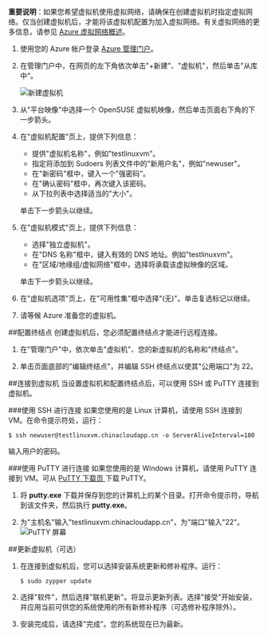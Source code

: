 <properties writer="kathydav" editor="tysonn" manager="jeffreyg" />
<tags ms.service=""
    ms.date="12/12/2014"
    wacn.date="04/11/2015"
    /> 

**重要说明**：如果您希望虚拟机使用虚拟网络，请确保在创建虚拟机时指定虚拟网络。仅当创建虚拟机后，才能将该虚拟机配置为加入虚拟网络。有关虚拟网络的更多信息，请参见 [Azure 虚拟网络概述](http://go.microsoft.com/fwlink/p/?LinkID=294063)。


1. 使用您的 Azure 帐户登录 [Azure 管理门户][AzurePortal]。

2. 在管理门户中，在网页的左下角依次单击"+新建"、"虚拟机"，然后单击"从库中"。

	![新建虚拟机][Image1]

3. 从"平台映像"中选择一个 OpenSUSE 虚拟机映像，然后单击页面右下角的下一步箭头。


4. 在"虚拟机配置"页上，提供下列信息：

	- 提供"虚拟机名称"，例如"testlinuxvm"。
	- 指定将添加到 Sudoers 列表文件中的"新用户名"，例如"newuser"。
	- 在"新密码"框中，键入一个"强密码"[](http://msdn.microsoft.com/zh-cn/library/ms161962.aspx)。
	- 在"确认密码"框中，再次键入该密码。
	- 从下拉列表中选择适当的"大小"。

	单击下一步箭头以继续。

5. 在"虚拟机模式"页上，提供下列信息：
	- 选择"独立虚拟机"。
	- 在"DNS 名称"框中，键入有效的 DNS 地址。例如"testlinuxvm"。
	- 在"区域/地缘组/虚拟网络"框中，选择将承载该虚拟映像的区域。

   单击下一步箭头以继续。
	
6. 在"虚拟机选项"页上，在"可用性集"框中选择"(无)"。单击复选标记以继续。
	
7. 请等候 Azure 准备您的虚拟机。

##配置终结点
创建虚拟机后，您必须配置终结点才能进行远程连接。

1. 在"管理门户"中，依次单击"虚拟机"、您的新虚拟机的名称和"终结点"。

2. 单击页面底部的"编辑终结点"，并编辑 SSH 终结点以使其"公用端口"为 22。

##连接到虚拟机
当设置虚拟机和配置终结点后，可以使用 SSH 或 PuTTY 连接到虚拟机。

###使用 SSH 进行连接
如果您使用的是 Linux 计算机，请使用 SSH 连接到 VM。在命令提示符处，运行：

	$ ssh newuser@testlinuxvm.chinacloudapp.cn -o ServerAliveInterval=180

输入用户的密码。

###使用 PuTTY 进行连接
如果您使用的是 Windows 计算机，请使用 PuTTY 连接到 VM。可从 [PuTTY 下载页 ][PuTTYDownLoad] 下载 PuTTY。 

1. 将 **putty.exe** 下载并保存到您的计算机上的某个目录。打开命令提示符，导航到该文件夹，然后执行 **putty.exe**。

2. 为"主机名"输入"testlinuxvm.chinacloudapp.cn"，为"端口"输入"22"。
![PuTTY 屏幕][Image6]  

##更新虚拟机（可选）
1. 在连接到虚拟机后，您可以选择安装系统更新和修补程序。运行：

	`$ sudo zypper update`

2. 选择"软件"，然后选择"联机更新"。将显示更新列表。选择"接受"开始安装，并应用当前可供您的系统使用的所有新修补程序（可选修补程序除外）。 

3. 安装完成后，请选择"完成"。您的系统现在已为最新。

[PuTTYDownload]: http://www.puttyssh.org/download.html
[AzurePortal]: http://manage.windowsazure.cn

[Image1]: ./media/create-and-configure-opensuse-vm-in-portal/CreateVM.png




[Image6]: ./media/create-and-configure-opensuse-vm-in-portal/putty.png
<!--HONumber=41-->
